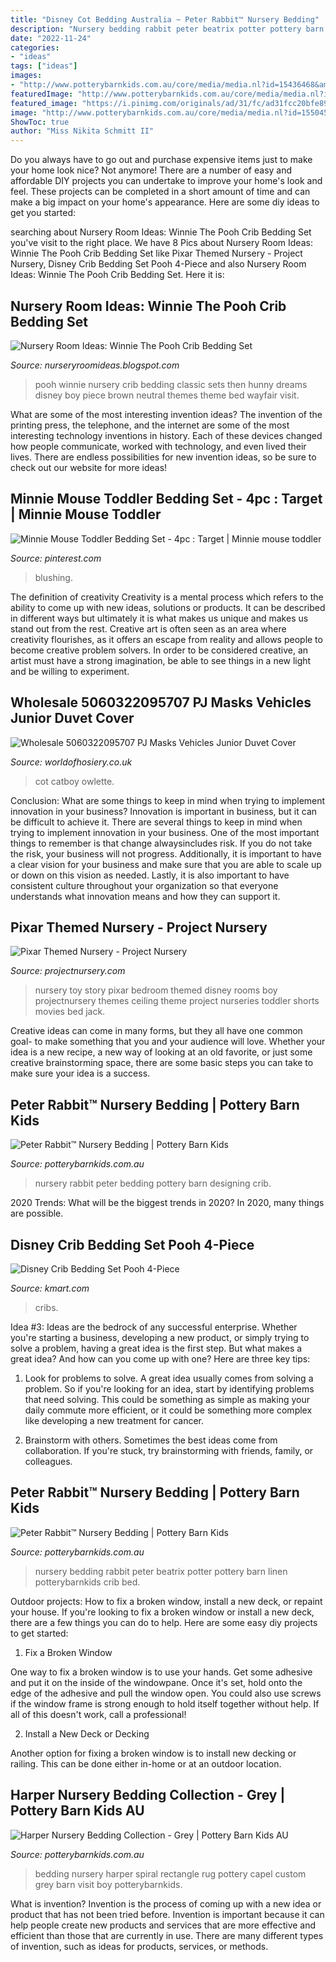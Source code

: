 ```yaml
---
title: "Disney Cot Bedding Australia ~ Peter Rabbit™ Nursery Bedding"
description: "Nursery bedding rabbit peter beatrix potter pottery barn linen potterybarnkids crib bed"
date: "2022-11-24"
categories:
- "ideas"
tags: ["ideas"]
images:
- "http://www.potterybarnkids.com.au/core/media/media.nl?id=15436468&amp;c=3572911&amp;h=9b0eba014dd2d2bd30be&amp;resizeid=7&amp;resizeh=1200&amp;resizew=1200"
featuredImage: "http://www.potterybarnkids.com.au/core/media/media.nl?id=15436465&amp;c=3572911&amp;h=27459ad67020d5f838eb&amp;resizeid=7&amp;resizeh=1200&amp;resizew=1200"
featured_image: "https://i.pinimg.com/originals/ad/31/fc/ad31fcc20bfe89547c3afbafda73f1c0.jpg"
image: "http://www.potterybarnkids.com.au/core/media/media.nl?id=15504564&amp;c=3572911&amp;h=47744f0242f258b1514d&amp;resizeid=7&amp;resizeh=1200&amp;resizew=1200"
ShowToc: true
author: "Miss Nikita Schmitt II"
---
```



Do you always have to go out and purchase expensive items just to make your home look nice? Not anymore! There are a number of easy and affordable DIY projects you can undertake to improve your home's look and feel. These projects can be completed in a short amount of time and can make a big impact on your home's appearance. Here are some diy ideas to get you started: 

	

		
searching about Nursery Room Ideas: Winnie The Pooh Crib Bedding Set you've visit to the right place. We have 8 Pics about Nursery Room Ideas: Winnie The Pooh Crib Bedding Set like Pixar Themed Nursery - Project Nursery, Disney Crib Bedding Set Pooh 4-Piece and also Nursery Room Ideas: Winnie The Pooh Crib Bedding Set. Here it is:
		
    
## Nursery Room Ideas: Winnie The Pooh Crib Bedding Set

<img loading=lazy src="http://2.bp.blogspot.com/-2H7fXRNVOxQ/T9hLLs-CFJI/AAAAAAAAAZ8/N1seKS7bO9w/s1600/brown+pooh.jpg" onerror="this.onerror=null;this.src='https://tse3.mm.bing.net/th?id=OIP.I162igAl5aJfgdlKKt89mAHaHa&amp;pid=15.1';" alt="Nursery Room Ideas: Winnie The Pooh Crib Bedding Set">

_Source: nurseryroomideas.blogspot.com_

>pooh winnie nursery crib bedding classic sets then hunny dreams disney boy piece brown neutral themes theme bed wayfair visit. 

	

What are some of the most interesting invention ideas?
The invention of the printing press, the telephone, and the internet are some of the most interesting technology inventions in history. Each of these devices changed how people communicate, worked with technology, and even lived their lives. There are endless possibilities for new invention ideas, so be sure to check out our website for more ideas!

    
## Minnie Mouse Toddler Bedding Set - 4pc : Target | Minnie Mouse Toddler

<img loading=lazy src="https://i.pinimg.com/originals/ad/31/fc/ad31fcc20bfe89547c3afbafda73f1c0.jpg" onerror="this.onerror=null;this.src='https://tse1.mm.bing.net/th?id=OIP.8Sr4UO78I1zQWv1h91r1EwHaHa&amp;pid=15.1';" alt="Minnie Mouse Toddler Bedding Set - 4pc : Target | Minnie mouse toddler">

_Source: pinterest.com_

>blushing. 

	

The definition of creativity
Creativity is a mental process which refers to the ability to come up with new ideas, solutions or products. It can be described in different ways but ultimately it is what makes us unique and makes us stand out from the rest. Creative art is often seen as an area where creativity flourishes, as it offers an escape from reality and allows people to become creative problem solvers. In order to be considered creative, an artist must have a strong imagination, be able to see things in a new light and be willing to experiment.

    
## Wholesale 5060322095707 PJ Masks Vehicles Junior Duvet Cover

<img loading=lazy src="https://www.worldofhosiery.co.uk/images/detailed/28/JR1-PJM-VEH-06_PJ_Masks_Junior_Duvet_Cover_Set.jpg" onerror="this.onerror=null;this.src='https://tse2.mm.bing.net/th?id=OIP.akIcfj5O3kLIXRLGmTDS4QHaId&amp;pid=15.1';" alt="Wholesale 5060322095707 PJ Masks Vehicles Junior Duvet Cover">

_Source: worldofhosiery.co.uk_

>cot catboy owlette. 

	

Conclusion: What are some things to keep in mind when trying to implement innovation in your business?
Innovation is important in business, but it can be difficult to achieve it. There are several things to keep in mind when trying to implement innovation in your business. One of the most important things to remember is that change alwaysincludes risk. If you do not take the risk, your business will not progress. Additionally, it is important to have a clear vision for your business and make sure that you are able to scale up or down on this vision as needed. Lastly, it is also important to have consistent culture throughout your organization so that everyone understands what innovation means and how they can support it.

    
## Pixar Themed Nursery - Project Nursery

<img loading=lazy src="http://projectnursery.com/wp-content/uploads/2013/09/image15-900x1024.jpg" onerror="this.onerror=null;this.src='https://tse2.mm.bing.net/th?id=OIP.747tNDgpGEW5LC26lfUG0QHaIb&amp;pid=15.1';" alt="Pixar Themed Nursery - Project Nursery">

_Source: projectnursery.com_

>nursery toy story pixar bedroom themed disney rooms boy projectnursery themes ceiling theme project nurseries toddler shorts movies bed jack. 

	

Creative ideas can come in many forms, but they all have one common goal- to make something that you and your audience will love. Whether your idea is a new recipe, a new way of looking at an old favorite, or just some creative brainstorming space, there are some basic steps you can take to make sure your idea is a success.

    
## Peter Rabbit™ Nursery Bedding | Pottery Barn Kids

<img loading=lazy src="http://www.potterybarnkids.com.au/core/media/media.nl?id=15436465&amp;c=3572911&amp;h=27459ad67020d5f838eb&amp;resizeid=7&amp;resizeh=1200&amp;resizew=1200" onerror="this.onerror=null;this.src='https://tse2.mm.bing.net/th?id=OIP.p9KmLq_DVDa630Rc3wZlpAHaGi&amp;pid=15.1';" alt="Peter Rabbit™ Nursery Bedding | Pottery Barn Kids">

_Source: potterybarnkids.com.au_

>nursery rabbit peter bedding pottery barn designing crib. 

	

2020 Trends: What will be the biggest trends in 2020?
In 2020, many things are possible.

    
## Disney Crib Bedding Set Pooh 4-Piece

<img loading=lazy src="https://c.shld.net/rpx/i/s/i/spin/image/spin_prod_776301212??hei=64&amp;wid=64&amp;qlt=50" onerror="this.onerror=null;this.src='https://tse1.mm.bing.net/th?id=OIP.84U5eyq2ihI6IjFkkkO34wHaF7&amp;pid=15.1';" alt="Disney Crib Bedding Set Pooh 4-Piece">

_Source: kmart.com_

>cribs. 

	

Idea #3:
Ideas are the bedrock of any successful enterprise. Whether you're starting a business, developing a new product, or simply trying to solve a problem, having a great idea is the first step.
But what makes a great idea? And how can you come up with one? Here are three key tips:

1. Look for problems to solve. A great idea usually comes from solving a problem. So if you're looking for an idea, start by identifying problems that need solving. This could be something as simple as making your daily commute more efficient, or it could be something more complex like developing a new treatment for cancer.

2. Brainstorm with others. Sometimes the best ideas come from collaboration. If you're stuck, try brainstorming with friends, family, or colleagues.

    
## Peter Rabbit™ Nursery Bedding | Pottery Barn Kids

<img loading=lazy src="http://www.potterybarnkids.com.au/core/media/media.nl?id=15436468&amp;c=3572911&amp;h=9b0eba014dd2d2bd30be&amp;resizeid=7&amp;resizeh=1200&amp;resizew=1200" onerror="this.onerror=null;this.src='https://tse1.mm.bing.net/th?id=OIP.7Zlzj7V-D_LHcMfIW8DBJwHaGi&amp;pid=15.1';" alt="Peter Rabbit™ Nursery Bedding | Pottery Barn Kids">

_Source: potterybarnkids.com.au_

>nursery bedding rabbit peter beatrix potter pottery barn linen potterybarnkids crib bed. 

	

Outdoor projects: How to fix a broken window, install a new deck, or repaint your house.
If you're looking to fix a broken window or install a new deck, there are a few things you can do to help. Here are some easy diy projects to get started:
1. Fix a Broken Window

One way to fix a broken window is to use your hands. Get some adhesive and put it on the inside of the windowpane. Once it's set, hold onto the edge of the adhesive and pull the window open. You could also use screws if the window frame is strong enough to hold itself together without help. If all of this doesn't work, call a professional!

2. Install a New Deck or Decking

Another option for fixing a broken window is to install new decking or railing. This can be done either in-home or at an outdoor location.

    
## Harper Nursery Bedding Collection - Grey | Pottery Barn Kids AU

<img loading=lazy src="http://www.potterybarnkids.com.au/core/media/media.nl?id=15504564&amp;c=3572911&amp;h=47744f0242f258b1514d&amp;resizeid=7&amp;resizeh=1200&amp;resizew=1200" onerror="this.onerror=null;this.src='https://tse4.mm.bing.net/th?id=OIP.rhbXH8WJIjraN4v_fkl9GgHaGi&amp;pid=15.1';" alt="Harper Nursery Bedding Collection - Grey | Pottery Barn Kids AU">

_Source: potterybarnkids.com.au_

>bedding nursery harper spiral rectangle rug pottery capel custom grey barn visit boy potterybarnkids. 

	

What is invention?
Invention is the process of coming up with a new idea or product that has not been tried before. Invention is important because it can help people create new products and services that are more effective and efficient than those that are currently in use. There are many different types of invention, such as ideas for products, services, or methods.

